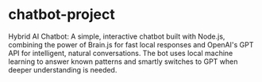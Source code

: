 # chatbot-project
Hybrid AI Chatbot: A simple, interactive chatbot built with Node.js, combining the power of Brain.js for fast local responses and OpenAI's GPT API for intelligent, natural conversations. The bot uses local machine learning to answer known patterns and smartly switches to GPT when deeper understanding is needed.
